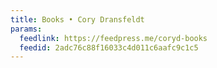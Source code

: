 ```yaml
---
title: Books • Cory Dransfeldt
params:
  feedlink: https://feedpress.me/coryd-books
  feedid: 2adc76c88f16033c4d011c6aafc9c1c5
---
```

